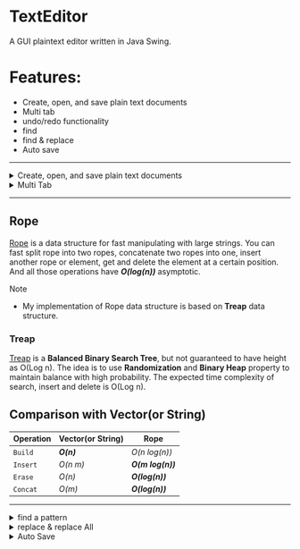 # TextEditor
A GUI plaintext editor written in Java Swing.
# Features:
- Create, open, and save plain text documents
- Multi tab 
- undo/redo functionality
- find
- find & replace
- Auto save
***

<details>
<summary> Create, open, and save plain text documents </summary>
- Files can be saved using the **"Open"** menu item and select the desired file using the file chooser dialog. The content of the file will then be loaded into a text area where the user can view and edit the text.
	![ScreenShot](ScreenShots/openfile.gif)
-  Files can be saved using the **"Save"** menu item. A **file chooser dialog** will appear where the user can specify the name and location to save the file. If the file already exists, it will be **overwritten**.
 	![ScreenShot](ScreenShots/savefile.gif)
</details>

<details>
<summary>Multi Tab</summary>
 
 ![ScreenShot](ScreenShots/multitab.gif)
# undo/redo functionality
- Designed Undo/redo functionality using **command pattern** design pattern.
![Architecture](ScreenShots/command_pattern.png)
- Implemented Undo/redo functionality using **Stack** and **Rope** data structure.
![ScreenShot](ScreenShots/undo.gif)
</details>

---

## Rope
[Rope](https://en.wikipedia.org/wiki/Rope_(data_structure)#:~:text=A%20rope%20is%20a%20type,leaves%20in%20its%20left%20subtree.) is a data structure for fast manipulating with large strings. You can fast split rope into two ropes, concatenate two ropes into one, insert another rope or element, get and delete the element at a certain position. And all those operations have ***O(log(n))*** asymptotic.  
> [!NOTE]
> - My implementation of Rope data structure is based on **Treap** data structure.
### Treap 
[Treap](https://en.wikipedia.org/wiki/Treap) is a **Balanced Binary Search Tree**, but not guaranteed to have height as O(Log n). The idea is to use **Randomization** and **Binary Heap** property to maintain balance with high probability. The expected time complexity of search, insert and delete is O(Log n).
## Comparison with Vector(or String)
| Operation | Vector(or String) | Rope |
| ---- | ---- | ---- |
| `Build` | ***O(n)*** | *O(n log(n))* |
| `Insert` | *O(n m)* | ***O(m log(n))*** |
| `Erase` | *O(n)* | ***O(log(n))*** |
| `Concat` | *O(m)* | ***O(log(n))*** |

***

<details>
<summary> find a pattern</summary> 
 Used  **KMP string pattern search algorithm** for fast finding a pattern in just *O(n + m)*.

 | Operation | Brute force | KMP |
| ---- | ---- | ---- |
| `search` | ***O(n * m)*** | *O(n+m)* |

![ScreenShot](ScreenShots/find.gif)
</details>

<details>
<summary> replace & replace All </summary>

![ScreenShot](ScreenShots/replace.gif)
</details>

<details>
<summary>Auto Save</summary>
Through keep tracing the changes of the files.

![ScreenShot](ScreenShots/autoSave.gif)
</details>
